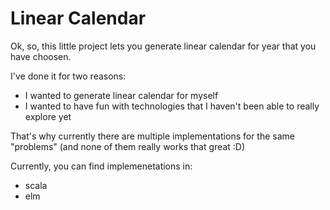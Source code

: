 # Linear Calendar

Ok, so, this little project lets you generate linear calendar for year that you have choosen.

I've done it for two reasons:
- I wanted to generate linear calendar for myself
- I wanted to have fun with technologies that I haven't been able to really explore yet

That's why currently there are multiple implementations for the same "problems" (and none of them really works that great :D)

Currently, you can find implemenetations in:
- scala
- elm

